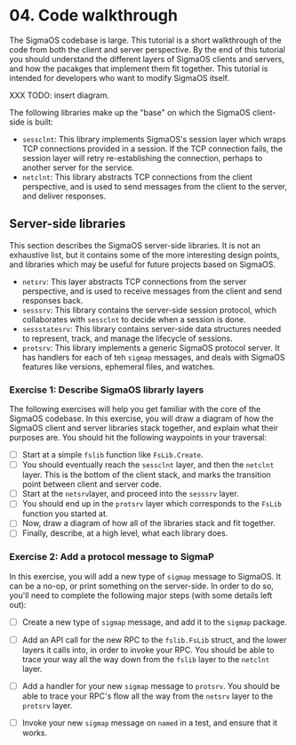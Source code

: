 # 04. Code walkthrough

The SigmaOS codebase is large. This tutorial is a short walkthrough of
the code from both the client and server perspective. By the end of
this tutorial you should understand the different layers of SigmaOS
clients and servers, and how the pacakges that implement them fit
together.  This tutorial is intended for developers who want to modify
SigmaOS itself.

XXX TODO: insert diagram.

The following libraries make up the "base" on which the SigmaOS client-side is
built:
  - `sessclnt`: This library implements SigmaOS's session layer which
    wraps TCP connections provided in a session. If the TCP connection
    fails, the session layer will retry re-establishing the
    connection, perhaps to another server for the service.
  - `netclnt`: This library abstracts TCP connections from the client
    perspective, and is used to send messages from the client to the server,
    and deliver responses.

## Server-side libraries

This section describes the SigmaOS server-side libraries. It is not an
exhaustive list, but it contains some of the more interesting design points,
and libraries which may be useful for future projects based on SigmaOS.
  - `netsrv`: This layer abstracts TCP connections from the server perspective,
    and is used to receive messages from the client and send responses back.
  - `sesssrv`: This library contains the server-side session protocol, which
    collaborates with `sessclnt` to decide when a session is done.
  - `sessstatesrv`: This library contains server-side data structures needed to
    represent, track, and manage the lifecycle of sessions.
  - `protsrv`: This library implements a generic SigmaOS protocol server. It
    has handlers for each of teh `sigmap` messages, and deals with SigmaOS
    features like versions, ephemeral files, and watches.

### Exercise 1: Describe SigmaOS librarly layers

The following exercises will help you get familiar with the core of
the SigmaOS codebase.  In this exercise, you will draw a diagram of
how the SigmaOS client and server libraries stack together, and
explain what their purposes are. You should hit the following
waypoints in your traversal:
  - [ ] Start at a simple `fslib` function like `FsLib.Create`.
  - [ ] You should eventually reach the `sessclnt` layer, and then the
    `netclnt` layer. This is the bottom of the client stack, and marks the
    transition point between client and server code.
  - [ ] Start at the `netsrv`layer, and proceed into the `sesssrv` layer.
  - [ ] You should end up in the `protsrv` layer which corresponds to the
    `FsLib` function you started at.
  - [ ] Now, draw a diagram of how all of the libraries stack and fit together.
  - [ ] Finally, describe, at a high level, what each library does.

### Exercise 2: Add a protocol message to SigmaP 

In this exercise, you will add a new type of `sigmap` message to SigmaOS. It
can be a no-op, or print something on the server-side. In order to do so,
you'll need to complete the following major steps (with some details left out):
  - [ ] Create a new type of `sigmap` message, and add it to the `sigmap`
    package.
  - [ ] Add an API call for the new RPC to the `fslib.FsLib` struct, and the
    lower layers it calls into, in order to invoke your RPC. You should be able
    to trace your way all the way down from the `fslib` layer to the `netclnt`
    layer.
  - [ ] Add a handler for your new `sigmap` message to `protsrv`. You should be
    able to trace your RPC's flow all the way from the `netsrv` layer to the
    `protsrv` layer.
  - [ ] Invoke your new `sigmap` message on `named` in a test, and ensure that
    it works.

